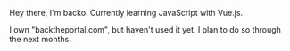Hey there, I'm backo. Currently learning JavaScript with Vue.js.

I own "backtheportal.com", but haven't used it yet. I plan to do so through the next months.
